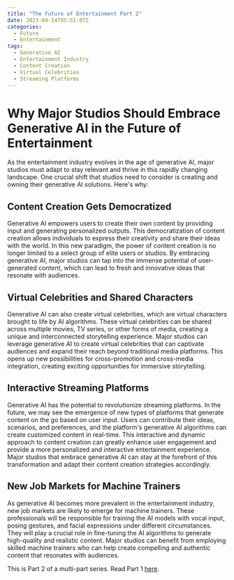 ```yaml
---
title: "The Future of Entertainment Part 2"
date: 2023-04-14T05:51:07Z
categories:
  - Future
  - Entertainment
tags:
  - Generative AI
  - Entertainment Industry
  - Content Creation
  - Virtual Celebrities
  - Streaming Platforms
---
```



# Why Major Studios Should Embrace Generative AI in the Future of Entertainment
As the entertainment industry evolves in the age of generative AI, major studios must adapt to stay relevant and thrive in this rapidly changing landscape. One crucial shift that studios need to consider is creating and owning their generative AI solutions. Here's why:

<script async src="https://pagead2.googlesyndication.com/pagead/js/adsbygoogle.js"></script>
<!-- cpa -->
<ins class="adsbygoogle"
     style="display:block"
     data-ad-client="ca-pub-2843564932689995"
     data-ad-slot="3526097725"
     data-ad-format="auto"
     data-full-width-responsive="true"></ins>
<script>
     (adsbygoogle = window.adsbygoogle || []).push({});
</script>

## Content Creation Gets Democratized
Generative AI empowers users to create their own content by providing input and generating personalized outputs. This democratization of content creation allows individuals to express their creativity and share their ideas with the world. In this new paradigm, the power of content creation is no longer limited to a select group of elite users or studios. By embracing generative AI, major studios can tap into the immense potential of user-generated content, which can lead to fresh and innovative ideas that resonate with audiences.

## Virtual Celebrities and Shared Characters
Generative AI can also create virtual celebrities, which are virtual characters brought to life by AI algorithms. These virtual celebrities can be shared across multiple movies, TV series, or other forms of media, creating a unique and interconnected storytelling experience. Major studios can leverage generative AI to create virtual celebrities that can captivate audiences and expand their reach beyond traditional media platforms. This opens up new possibilities for cross-promotion and cross-media integration, creating exciting opportunities for immersive storytelling.

## Interactive Streaming Platforms
Generative AI has the potential to revolutionize streaming platforms. In the future, we may see the emergence of new types of platforms that generate content on the go based on user input. Users can contribute their ideas, scenarios, and preferences, and the platform's generative AI algorithms can create customized content in real-time. This interactive and dynamic approach to content creation can greatly enhance user engagement and provide a more personalized and interactive entertainment experience. Major studios that embrace generative AI can stay at the forefront of this transformation and adapt their content creation strategies accordingly.

## New Job Markets for Machine Trainers
As generative AI becomes more prevalent in the entertainment industry, new job markets are likely to emerge for machine trainers. These professionals will be responsible for training the AI models with vocal input, posing gestures, and facial expressions under different circumstances. They will play a crucial role in fine-tuning the AI algorithms to generate high-quality and realistic content. Major studios can benefit from employing skilled machine trainers who can help create compelling and authentic content that resonates with audiences.

This is Part 2 of a multi-part series. Read Part 1 [here](http://comparepriceacross.com/post/the_future_of_entertainment/).
